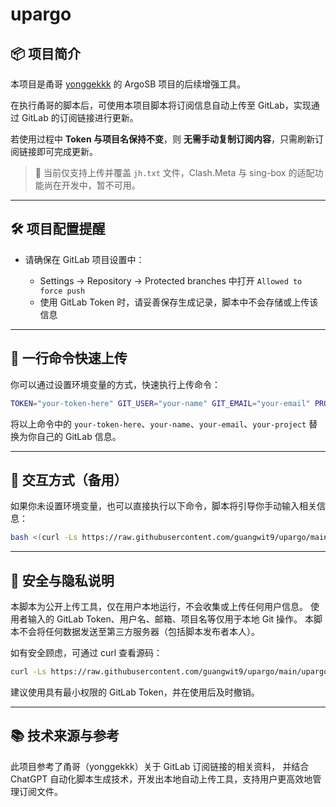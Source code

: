 # upargo

## 📦 项目简介

本项目是甬哥 [yonggekkk](https://github.com/yonggekkk) 的 ArgoSB 项目的后续增强工具。

在执行甬哥的脚本后，可使用本项目脚本将订阅信息自动上传至 GitLab，实现通过 GitLab 的订阅链接进行更新。

若使用过程中 **Token 与项目名保持不变**，则 **无需手动复制订阅内容**，只需刷新订阅链接即可完成更新。

> 🔁 当前仅支持上传并覆盖 `jh.txt` 文件，Clash.Meta 与 sing-box 的适配功能尚在开发中，暂不可用。

---

## 🛠 项目配置提醒

* 请确保在 GitLab 项目设置中：

  * Settings -> Repository -> Protected branches 中打开 `Allowed to force push`
  * 使用 GitLab Token 时，请妥善保存生成记录，脚本中不会存储或上传该信息

---

## 🚀 一行命令快速上传

你可以通过设置环境变量的方式，快速执行上传命令：

```bash
TOKEN="your-token-here" GIT_USER="your-name" GIT_EMAIL="your-email" PROJECT="your-project" bash <(curl -Ls https://raw.githubusercontent.com/guangwit9/upargo/main/upargo.sh)
```

将以上命令中的 `your-token-here`、`your-name`、`your-email`、`your-project` 替换为你自己的 GitLab 信息。

---

## 🧪 交互方式（备用）

如果你未设置环境变量，也可以直接执行以下命令，脚本将引导你手动输入相关信息：

```bash
bash <(curl -Ls https://raw.githubusercontent.com/guangwit9/upargo/main/upargo.sh)
```

---

## 🔐 安全与隐私说明

本脚本为公开上传工具，仅在用户本地运行，不会收集或上传任何用户信息。
使用者输入的 GitLab Token、用户名、邮箱、项目名等仅用于本地 Git 操作。
本脚本不会将任何数据发送至第三方服务器（包括脚本发布者本人）。

如有安全顾虑，可通过 curl 查看源码：

```bash
curl -Ls https://raw.githubusercontent.com/guangwit9/upargo/main/upargo.sh | less
```

建议使用具有最小权限的 GitLab Token，并在使用后及时撤销。

---


## 📚 技术来源与参考

此项目参考了甬哥（yonggekkk）关于 GitLab 订阅链接的相关资料，
并结合 ChatGPT 自动化脚本生成技术，开发出本地自动上传工具，支持用户更高效地管理订阅文件。
